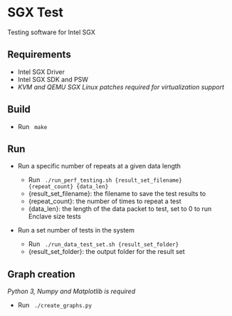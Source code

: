 # SGX Test
Testing software for Intel SGX

## Requirements
* Intel SGX Driver
* Intel SGX SDK and PSW
* *KVM and QEMU SGX Linux patches required for virtualization support*

## Build
* Run <code> make </code>

## Run
* Run a specific number of repeats at a given data length
  * Run <code> ./run_perf_testing.sh {result_set_filename} {repeat_count} {data_len} </code>
  * {result_set_filename}: the filename to save the test results to
  * {repeat_count}: the number of times to repeat a test
  * {data_len}: the length of the data packet to test, set to 0 to run Enclave size tests

* Run a set number of tests in the system
  * Run <code> ./run_data_test_set.sh {result_set_folder} </code>
  * {result_set_folder}: the output folder for the result set

## Graph creation
*Python 3, Numpy and Matplotlib is required*
* Run <code> ./create_graphs.py </code>
